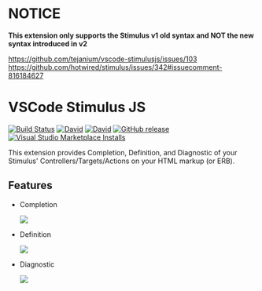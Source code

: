 # NOTICE

**This extension only supports the Stimulus v1 old syntax and NOT the new syntax introduced in v2**

https://github.com/tejanium/vscode-stimulusjs/issues/103
https://github.com/hotwired/stimulus/issues/342#issuecomment-816184627

# VSCode Stimulus JS

[![Build Status](https://dev.azure.com/tejanium/vscode-stimulusjs/_apis/build/status/tejanium.vscode-stimulusjs?branchName=master)](https://dev.azure.com/tejanium/vscode-stimulusjs/_build/latest?definitionId=3&branchName=master)
[![David](https://img.shields.io/david/tejanium/vscode-stimulusjs)](https://david-dm.org/tejanium/vscode-stimulusjs)
[![David](https://img.shields.io/david/dev/tejanium/vscode-stimulusjs)](https://david-dm.org/tejanium/vscode-stimulusjs?type=dev)
[![GitHub release](https://img.shields.io/github/v/release/tejanium/vscode-stimulusjs)](https://github.com/tejanium/vscode-stimulusjs/releases)
[![Visual Studio Marketplace Installs](https://img.shields.io/visual-studio-marketplace/i/tejanium.stimulusjs)](https://marketplace.visualstudio.com/items?itemName=tejanium.stimulusjs)

This extension provides Completion, Definition, and Diagnostic of your Stimulus' Controllers/Targets/Actions on your HTML markup (or ERB).

## Features

- Completion

  <img src='https://raw.githubusercontent.com/tejanium/vscode-stimulusjs/master/img/completion.gif'>

- Definition

  <img src='https://raw.githubusercontent.com/tejanium/vscode-stimulusjs/master/img/definition.gif'>

- Diagnostic

  <img src='https://raw.githubusercontent.com/tejanium/vscode-stimulusjs/master/img/diagnostic.gif'>

